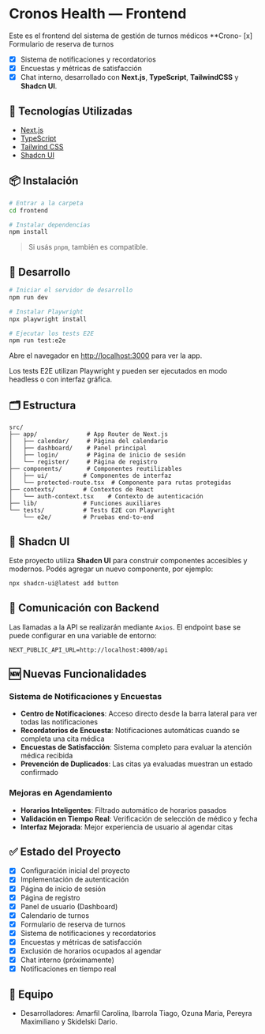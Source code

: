 # Cronos Health — Frontend

Este es el frontend del sistema de gestión de turnos médicos \*\*Crono- [x] Formulario de reserva de turnos

- [x] Sistema de notificaciones y recordatorios
- [x] Encuestas y métricas de satisfacción
- [x] Chat interno, desarrollado con **Next.js**, **TypeScript**, **TailwindCSS** y **Shadcn UI**.

## 🚀 Tecnologías Utilizadas

- [Next.js](https://nextjs.org/)
- [TypeScript](https://www.typescriptlang.org/)
- [Tailwind CSS](https://tailwindcss.com/)
- [Shadcn UI](https://ui.shadcn.com/)

## 📦 Instalación

```bash
# Entrar a la carpeta
cd frontend

# Instalar dependencias
npm install
```

> Si usás `pnpm`, también es compatible.

## 🧪 Desarrollo

```bash
# Iniciar el servidor de desarrollo
npm run dev

# Instalar Playwright
npx playwright install

# Ejecutar los tests E2E
npm run test:e2e
```

Abre el navegador en [http://localhost:3000](http://localhost:3000) para ver la app.

Los tests E2E utilizan Playwright y pueden ser ejecutados en modo headless o con interfaz gráfica.

## 🗂️ Estructura

```
src/
├── app/              # App Router de Next.js
│   ├── calendar/     # Página del calendario
│   ├── dashboard/    # Panel principal
│   ├── login/        # Página de inicio de sesión
│   └── register/     # Página de registro
├── components/       # Componentes reutilizables
│   ├── ui/          # Componentes de interfaz
│   └── protected-route.tsx  # Componente para rutas protegidas
├── contexts/        # Contextos de React
│   └── auth-context.tsx    # Contexto de autenticación
├── lib/             # Funciones auxiliares
└── tests/           # Tests E2E con Playwright
    └── e2e/         # Pruebas end-to-end
```

## 🧩 Shadcn UI

Este proyecto utiliza **Shadcn UI** para construir componentes accesibles y modernos. Podés agregar un nuevo componente, por ejemplo:

```bash
npx shadcn-ui@latest add button
```

## 🔌 Comunicación con Backend

Las llamadas a la API se realizarán mediante `Axios`. El endpoint base se puede configurar en una variable de entorno:

```
NEXT_PUBLIC_API_URL=http://localhost:4000/api
```

## 🆕 Nuevas Funcionalidades

### Sistema de Notificaciones y Encuestas

- **Centro de Notificaciones**: Acceso directo desde la barra lateral para ver todas las notificaciones
- **Recordatorios de Encuesta**: Notificaciones automáticas cuando se completa una cita médica
- **Encuestas de Satisfacción**: Sistema completo para evaluar la atención médica recibida
- **Prevención de Duplicados**: Las citas ya evaluadas muestran un estado confirmado

### Mejoras en Agendamiento

- **Horarios Inteligentes**: Filtrado automático de horarios pasados
- **Validación en Tiempo Real**: Verificación de selección de médico y fecha
- **Interfaz Mejorada**: Mejor experiencia de usuario al agendar citas

## ✅ Estado del Proyecto

- [x] Configuración inicial del proyecto
- [x] Implementación de autenticación
- [x] Página de inicio de sesión
- [x] Página de registro
- [x] Panel de usuario (Dashboard)
- [x] Calendario de turnos
- [x] Formulario de reserva de turnos
- [x] Sistema de notificaciones y recordatorios
- [x] Encuestas y métricas de satisfacción
- [x] Exclusión de horarios ocupados al agendar
- [x] Chat interno (próximamente)
- [x] Notificaciones en tiempo real

## 👥 Equipo

- Desarrolladores: Amarfil Carolina, Ibarrola Tiago, Ozuna Maria, Pereyra Maximiliano y Skidelski Dario.

